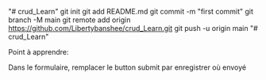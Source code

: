 "# crud_Learn"  git init git add README.md git commit -m "first commit" git branch -M main git remote add origin https://github.com/Libertybanshee/crud_Learn.git git push -u origin main
"# crud_Learn" 

Point à apprendre: 

Dans le formulaire, remplacer le button submit par enregistrer où envoyé 